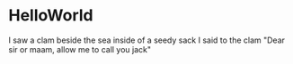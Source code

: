 # HelloWorld

I saw a clam beside the sea
inside of a seedy sack
I said to the clam
"Dear sir or maam, allow me to call you jack"

